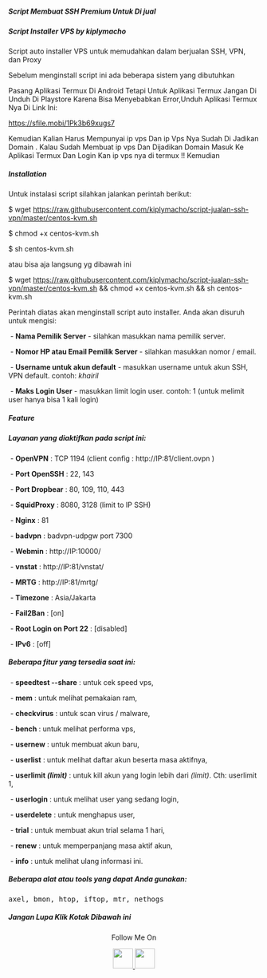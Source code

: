 ##### Script Membuat SSH Premium Untuk Di jual

##### Script Installer VPS by kiplymacho

Script auto installer VPS untuk memudahkan dalam berjualan SSH, VPN, dan Proxy

Sebelum menginstall script ini ada beberapa sistem yang dibutuhkan 

Pasang Aplikasi Termux Di Android Tetapi Untuk Aplikasi Termux Jangan Di Unduh Di Playstore Karena Bisa Menyebabkan Error,Unduh Aplikasi Termux Nya Di Link Ini:

https://sfile.mobi/1Pk3b69xugs7

Kemudian Kalian Harus Mempunyai ip vps Dan ip Vps Nya Sudah Di Jadikan Domain . Kalau Sudah Membuat ip vps Dan Dijadikan Domain Masuk Ke Aplikasi Termux Dan Login Kan ip vps nya di termux !! Kemudian 

##### Installation

Untuk instalasi script silahkan jalankan perintah berikut:

$ wget https://raw.githubusercontent.com/kiplymacho/script-jualan-ssh-vpn/master/centos-kvm.sh

$ chmod +x centos-kvm.sh

$ sh centos-kvm.sh

atau bisa aja langsung yg dibawah ini

$ wget https://raw.githubusercontent.com/kiplymacho/script-jualan-ssh-vpn/master/centos-kvm.sh && chmod +x centos-kvm.sh && sh centos-kvm.sh

Perintah diatas akan menginstall script auto installer. Anda akan disuruh untuk mengisi:


 - **Nama Pemilik Server** - silahkan masukkan nama pemilik server.

 - **Nomor HP atau Email Pemilik Server** - silahkan masukkan nomor / email.

 - **Username untuk akun default** - masukkan username untuk akun SSH, VPN default. contoh: *khairil*

 - **Maks Login User** - masukkan limit login user. contoh: 1 (untuk melimit user hanya bisa 1 kali login)


##### Feature


##### Layanan yang diaktifkan pada script ini:


 - **OpenVPN** : TCP 1194 (client config : http://IP:81/client.ovpn )

 - **Port OpenSSH** : 22, 143

 - **Port Dropbear** : 80, 109, 110, 443

 - **SquidProxy** : 8080, 3128 (limit to IP SSH)

 - **Nginx** : 81

 - **badvpn** : badvpn-udpgw port 7300

 - **Webmin** : http://IP:10000/

 - **vnstat** : http://IP:81/vnstat/

 - **MRTG** : http://IP:81/mrtg/

 - **Timezone** : Asia/Jakarta

 - **Fail2Ban** : [on]

 - **Root Login on Port 22** : [disabled]

 - **IPv6** : [off]


##### Beberapa fitur yang tersedia saat ini:


 - **speedtest --share** : untuk cek speed vps,

 - **mem** : untuk melihat pemakaian ram,

 - **checkvirus** : untuk scan virus / malware,

 - **bench** : untuk melihat performa vps,

 - **usernew** : untuk membuat akun baru,

 - **userlist** : untuk melihat daftar akun beserta masa aktifnya,

 - **userlimit *(limit)*** : untuk kill akun yang login lebih dari *(limit)*. Cth: userlimit 1,

 - **userlogin** : untuk melihat user yang sedang login,

 - **userdelete** : untuk menghapus user,

 - **trial** : untuk membuat akun trial selama 1 hari,

 - **renew** : untuk memperpanjang masa aktif akun,

 - **info** : untuk melihat ulang informasi ini.


##### Beberapa alat atau tools yang dapat Anda gunakan:

<pre>axel, bmon, htop, iftop, mtr, nethogs</pre>

##### Jangan Lupa Klik Kotak Dibawah ini 

<p align="center">
  Follow Me On
</p>
<p align="center">
  <a href="https://www.youtube.com/@km7ujuh?sub_confirmation=1">
    <img src="https://github.com/th3unkn0n/extra/blob/master/.img/yt.png" width="40" height="40">
  </a>
  <a href="https://www.instagram.com/kiplymacho/">
    <img src="https://github.com/th3unkn0n/extra/blob/master/.img/ig.png" width="40" height="40">
</p>
